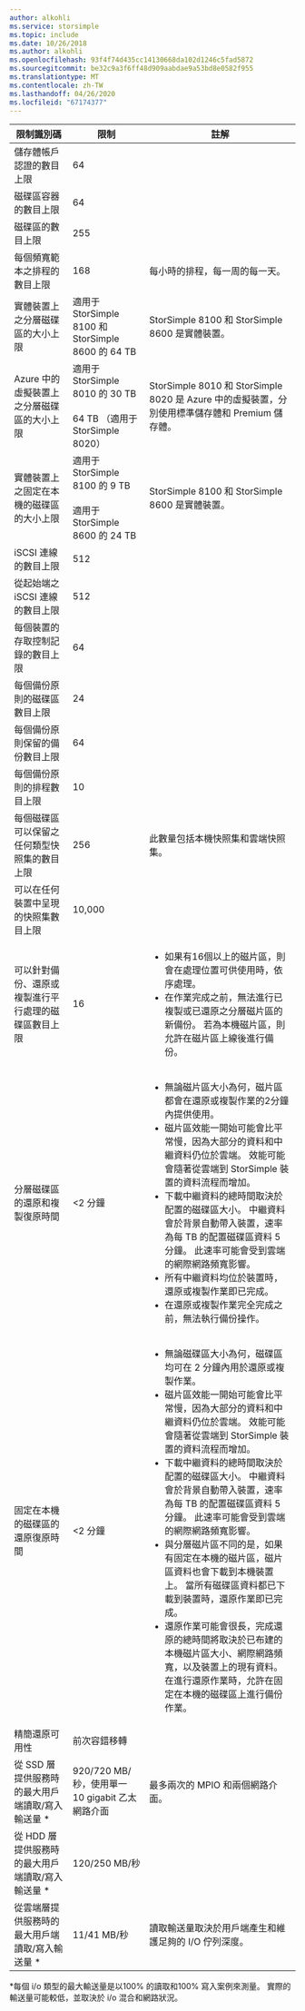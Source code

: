 ```yaml
---
author: alkohli
ms.service: storsimple
ms.topic: include
ms.date: 10/26/2018
ms.author: alkohli
ms.openlocfilehash: 93f4f74d435cc14130668da102d1246c5fad5872
ms.sourcegitcommit: be32c9a3f6ff48d909aabdae9a53bd8e0582f955
ms.translationtype: MT
ms.contentlocale: zh-TW
ms.lasthandoff: 04/26/2020
ms.locfileid: "67174377"
---
```

| 限制識別碼 | 限制 | 註解 |
| --- | --- | --- |
| 儲存體帳戶認證的數目上限 |64 | |
| 磁碟區容器的數目上限 |64 | |
| 磁碟區的數目上限 |255 | |
| 每個頻寬範本之排程的數目上限 |168 |每小時的排程，每一周的每一天。 |
| 實體裝置上之分層磁碟區的大小上限 |適用于 StorSimple 8100 和 StorSimple 8600 的 64 TB |StorSimple 8100 和 StorSimple 8600 是實體裝置。 |
| Azure 中的虛擬裝置上之分層磁碟區的大小上限 |適用于 StorSimple 8010 的 30 TB <br></br> 64 TB （適用于 StorSimple 8020） |StorSimple 8010 和 StorSimple 8020 是 Azure 中的虛擬裝置，分別使用標準儲存體和 Premium 儲存體。 |
| 實體裝置上之固定在本機的磁碟區的大小上限 |適用于 StorSimple 8100 的 9 TB <br></br> 適用于 StorSimple 8600 的 24 TB |StorSimple 8100 和 StorSimple 8600 是實體裝置。 |
| iSCSI 連線的數目上限 |512 | |
| 從起始端之 iSCSI 連線的數目上限 |512 | |
| 每個裝置的存取控制記錄的數目上限 |64 | |
| 每個備份原則的磁碟區數目上限 |24 | |
| 每個備份原則保留的備份數目上限 |64 | |
| 每個備份原則的排程數目上限 |10 | |
| 每個磁碟區可以保留之任何類型快照集的數目上限 |256 |此數量包括本機快照集和雲端快照集。 |
| 可以在任何裝置中呈現的快照集數目上限 |10,000 | |
| 可以針對備份、還原或複製進行平行處理的磁碟區數目上限 |16 |<ul><li>如果有16個以上的磁片區，則會在處理位置可供使用時，依序處理。</li><li>在作業完成之前，無法進行已複製或已還原之分層磁片區的新備份。 若為本機磁片區，則允許在磁片區上線後進行備份。</li></ul> |
| 分層磁碟區的還原和複製復原時間 |<2 分鐘 |<ul><li>無論磁片區大小為何，磁片區都會在還原或複製作業的2分鐘內提供使用。</li><li>磁片區效能一開始可能會比平常慢，因為大部分的資料和中繼資料仍位於雲端。 效能可能會隨著從雲端到 StorSimple 裝置的資料流程而增加。</li><li>下載中繼資料的總時間取決於配置的磁碟區大小。 中繼資料會於背景自動帶入裝置，速率為每 TB 的配置磁碟區資料 5 分鐘。 此速率可能會受到雲端的網際網路頻寬影響。</li><li>所有中繼資料均位於裝置時，還原或複製作業即已完成。</li><li>在還原或複製作業完全完成之前，無法執行備份操作。 |
| 固定在本機的磁碟區的還原復原時間 |<2 分鐘 |<ul><li>無論磁碟區大小為何，磁碟區均可在 2 分鐘內用於還原或複製作業。</li><li>磁片區效能一開始可能會比平常慢，因為大部分的資料和中繼資料仍位於雲端。 效能可能會隨著從雲端到 StorSimple 裝置的資料流程而增加。</li><li>下載中繼資料的總時間取決於配置的磁碟區大小。 中繼資料會於背景自動帶入裝置，速率為每 TB 的配置磁碟區資料 5 分鐘。 此速率可能會受到雲端的網際網路頻寬影響。</li><li>與分層磁片區不同的是，如果有固定在本機的磁片區，磁片區資料也會下載到本機裝置上。 當所有磁碟區資料都已下載到裝置時，還原作業即已完成。</li><li>還原作業可能會很長，完成還原的總時間將取決於已布建的本機磁片區大小、網際網路頻寬，以及裝置上的現有資料。 在進行還原作業時，允許在固定在本機的磁碟區上進行備份作業。 |
| 精簡還原可用性 |前次容錯移轉 | |
| 從 SSD 層提供服務時的最大用戶端讀取/寫入輸送量 * |920/720 MB/秒，使用單一 10 gigabit 乙太網路介面 |最多兩次的 MPIO 和兩個網路介面。 |
| 從 HDD 層提供服務時的最大用戶端讀取/寫入輸送量 * |120/250 MB/秒 | |
| 從雲端層提供服務時的最大用戶端讀取/寫入輸送量 * |11/41 MB/秒 |讀取輸送量取決於用戶端產生和維護足夠的 I/O 佇列深度。 |

&#42;每個 i/o 類型的最大輸送量是以100% 的讀取和100% 寫入案例來測量。 實際的輸送量可能較低，並取決於 i/o 混合和網路狀況。

